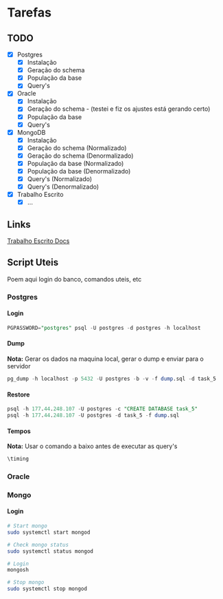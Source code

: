 # Tarefas

## TODO
- [x] Postgres
  - [x] Instalação
  - [x] Geração do schema
  - [x] População da base
  - [x] Query's
- [x] Oracle
  - [x] Instalação
  - [x] Geração do schema - (testei e fiz os ajustes está gerando certo)
  - [x] População da base
  - [x] Query's
- [x] MongoDB
  - [x] Instalação
  - [x] Geração do schema (Normalizado)
  - [x] Geração do schema (Denormalizado)
  - [x] População da base (Normalizado)
  - [x] População da base (Denormalizado)
  - [x] Query's (Normalizado)
  - [x] Query's (Denormalizado)
- [x] Trabalho Escrito
  - [x] ...

## Links

[Trabalho Escrito Docs](https://docs.google.com/document/d/1jeczO2rFpab2idOCfGTQBtOFoKSoB22enhS4uMtodfc/edit?usp=sharing)

## Script Uteis

Poem aqui login do banco, comandos uteis, etc

### Postgres

#### Login

```sql
PGPASSWORD="postgres" psql -U postgres -d postgres -h localhost
```

#### Dump

**Nota:** Gerar os dados na maquina local, gerar o dump e enviar para o servidor

```sql
pg_dump -h localhost -p 5432 -U postgres -b -v -f dump.sql -d task_5
```

#### Restore

```sql
psql -h 177.44.248.107 -U postgres -c "CREATE DATABASE task_5"
psql -h 177.44.248.107 -U postgres -d task_5 -f dump.sql
```

#### Tempos

**Nota:** Usar o comando a baixo antes de executar as query's

```sql
\timing
```

### Oracle

### Mongo

#### Login

```bash
# Start mongo
sudo systemctl start mongod

# Check mongo status
sudo systemctl status mongod

# Login
mongosh

# Stop mongo
sudo systemctl stop mongod
```
